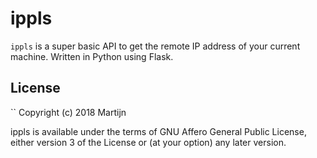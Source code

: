 # ippls

`ippls` is a super basic API to get the remote IP address of your current machine.
Written in Python using Flask.

## License

``
Copyright (c) 2018 Martijn

ippls is available under the terms of GNU Affero General Public License, either version 3
of the License or (at your option) any later version.
```
